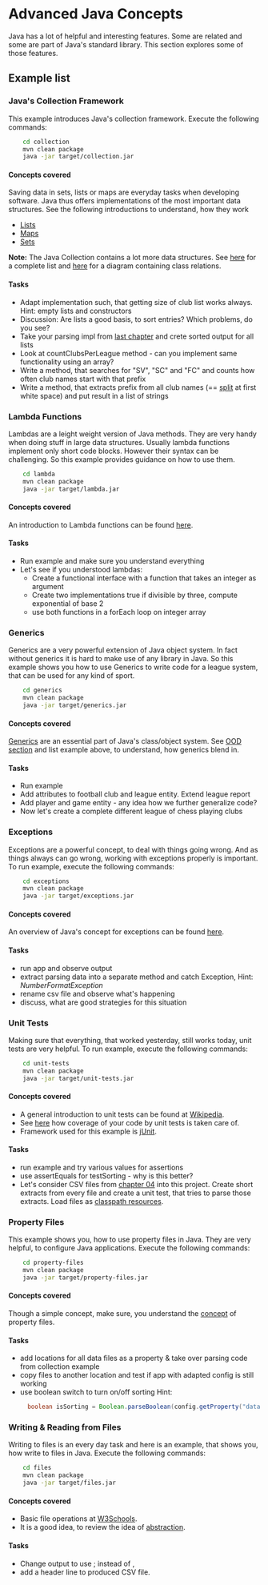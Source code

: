 # Advanced Java Concepts

Java has a lot of helpful and interesting features. Some are related and some are part of Java's standard library. This section explores some of those features.

## Example list

### Java's Collection Framework
This example introduces Java's collection framework. Execute the following commands:
```bash
    cd collection
    mvn clean package
    java -jar target/collection.jar
```

#### Concepts covered
Saving data in sets, lists or maps are everyday tasks when developing software. Java thus offers implementations of the most important data structures. See the following introductions to understand, how they work

* [Lists](https://www.geeksforgeeks.org/list-interface-java-examples/)
* [Maps](https://www.geeksforgeeks.org/map-interface-java-examples/)
* [Sets](https://www.geeksforgeeks.org/set-in-java/)

__Note:__ The Java Collection contains a lot more data structures. See [here](https://www.geeksforgeeks.org/collections-in-java-2/) for a complete list and [here](https://en.wikipedia.org/wiki/Java_collections_framework) for a diagram containing class relations.

#### Tasks
* Adapt implementation such, that getting size of club list works always. Hint: empty lists and constructors
* Discussion: Are lists a good basis, to sort entries? Which problems, do you see?
* Take your parsing impl from [last chapter](../04-ood/Readme.md) and crete sorted output for all lists
* Look at countClubsPerLeague method - can you implement same functionality using an array?
* Write a method, that searches for "SV", "SC" and "FC" and counts how often club names start with that prefix
* Write a method, that extracts prefix from all club names (== [split](https://www.w3schools.com/java/ref_string_split.asp) at first white space) and put result in a list of strings

### Lambda Functions
Lambdas are a leight weight version of Java methods. They are very handy when doing stuff in large data structures. Usually lambda functions implement only short code blocks. However their syntax can be challenging. So this example provides guidance on how to use them.
```bash
    cd lambda
    mvn clean package
    java -jar target/lambda.jar
```

#### Concepts covered
An introduction to Lambda functions can be found [here](https://www.w3schools.com/java/java_lambda.asp).

#### Tasks
* Run example and make sure you understand everything
* Let's see if you understood lambdas:
  * Create a functional interface with a function that takes an integer as argument
  * Create two implementations true if divisible by three, compute exponential of base 2
  * use both functions in a forEach loop on integer array

### Generics
Generics are a very powerful extension of Java object system. In fact without generics it is hard to make use of any library in Java. So this example shows you how to use Generics to write code for a league system, that can be used for any kind of sport.

```bash
    cd generics
    mvn clean package
    java -jar target/generics.jar
```

#### Concepts covered
[Generics](https://en.wikipedia.org/wiki/Generics_in_Java) are an essential part of Java's class/object system. See [OOD section](../04-ood/Readme.md) and list example above, to understand, how generics blend in.

#### Tasks
* Run example
* Add attributes to football club and league entity. Extend league report
* Add player and game entity - any idea how we further generalize code?
* Now let's create a complete different league of chess playing clubs

### Exceptions
Exceptions are a powerful concept, to deal with things going wrong. And as things always can go wrong, working with exceptions properly is important. To run example, execute the following commands:
```bash
    cd exceptions
    mvn clean package
    java -jar target/exceptions.jar
```

#### Concepts covered
An overview of Java's concept for exceptions can be found [here](https://www.w3schools.com/java/java_try_catch.asp).

#### Tasks
* run app and observe output
* extract parsing data into a separate method and catch Exception, Hint: _NumberFormatException_
* rename csv file and observe what's happening
* discuss, what are good strategies for this situation

### Unit Tests
Making sure that everything, that worked yesterday, still works today, unit tests are very helpful. To run example, execute the following commands:
```bash
    cd unit-tests
    mvn clean package
    java -jar target/unit-tests.jar
```

#### Concepts covered
* A general introduction to unit tests can be found at [Wikipedia](https://en.wikipedia.org/wiki/Unit_testing). 
* See [here](https://www.atlassian.com/continuous-delivery/software-testing/code-coverage) how coverage of your code by unit tests is taken care of.
* Framework used for this example is [jUnit](https://junit.org/junit5/).

#### Tasks
* run example and try various values for assertions
* use assertEquals for testSorting - why is this better?
* Let's consider CSV files from [chapter 04](../04-ood/football/) into this project. Create short extracts from every file and create a unit test, that tries to parse those extracts. Load files as [classpath resources](https://www.geeksforgeeks.org/loading-resources-from-classpath-in-java-with-example/).

### Property Files
This example shows you, how to use property files in Java. They are very helpful, to configure Java applications. Execute the following commands:
```bash
    cd property-files
    mvn clean package
    java -jar target/property-files.jar
```

#### Concepts covered
Though a simple concept, make sure, you understand the [concept](https://en.wikipedia.org/wiki/.properties) of property files.

#### Tasks
* add locations for all data files as a property & take over parsing code from collection example
* copy files to another location and test if app with adapted config is still working
* use boolean switch to turn on/off sorting Hint:
  ```java
    boolean isSorting = Boolean.parseBoolean(config.getProperty("data.sort"));
  ```

### Writing & Reading from Files
Writing to files is an every day task and here is an example, that shows you, how write to files in Java. Execute the following commands:
```bash
    cd files
    mvn clean package
    java -jar target/files.jar
```

#### Concepts covered
* Basic file operations at [W3Schools](https://www.w3schools.com/java/java_files.asp).
* It is a good idea, to review the idea of [abstraction](https://www.w3schools.com/java/java_abstract.asp).

#### Tasks
* Change output to use ; instead of ,
* add a header line to produced CSV file.

